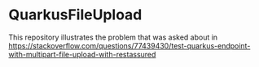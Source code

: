 # QuarkusFileUpload

This repository illustrates the problem that was asked about in https://stackoverflow.com/questions/77439430/test-quarkus-endpoint-with-multipart-file-upload-with-restassured
